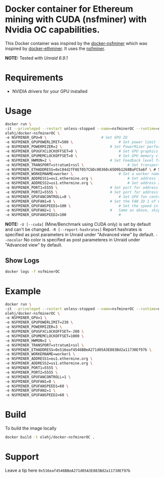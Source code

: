 # Docker container for Ethereum mining with CUDA (nsfminer) with Nvidia OC capabilities.

This Docker container was inspired by the [docker-nsfminer](https://github.com/pixelchrome/docker-nsfminer) which was inspired by [docker-ethminer](https://github.com/thipokch/docker-ethminer). It uses the [nsfminer](https://github.com/no-fee-ethereum-mining/nsfminer).

**NOTE:** Tested with *Unraid 6.9.1*

# Requirements

* NVIDIA drivers for your GPU installed
 
# Usage

```sh
docker run \
-it --priveleged --restart unless-stopped --name=nsfminerOC --runtime=nvidia --gpus=all \
olehj/docker-nsfminerOC \
-e NSFMINER_GPU=0 \							# Set GPU ID
-e NSFMINER_GPUPOWERLIMIT=500 \						# Set power limit for GPU in Watt
-e NSFMINER_POWERMIZER=2 \						# Set PowerMizer performance level
-e NSFMINER_GPUGFXCLOCKOFFSET=0 \					# Set GPU graphics clock offset
-e NSFMINER_GPUMEMCLOCKOFFSET=0 \					# Set GPU memory clock offset
-e NSFMINER_HWMON=2 \							# Set Feedback level from nsfminer
-e NSFMINER_TRANSPORT=stratum1+ssl \					# Set transport for worker
-e NSFMINER_ETHADDRESS=0xC04d2fF8Ef057CbDc08360c65D9b1268BaFC5a6f \	# Set your worker ethereum address
-e NSFMINER_WORKERNAME=worker \						# Set a worker name
-e NSFMINER_ADDRESS1=eu1.ethermine.org \				# Set address 1 for worker, both must be set
-e NSFMINER_ADDRESS2=us1.ethermine.org \				# Set address 2 for worker, both must be set
-e NSFMINER_PORT1=5555 \						# Set port for address 1
-e NSFMINER_PORT2=5555 \						# Set port for address 2
-e NSFMINER_GPUFANCONTROLL=0 \						# Set GPU fan controll, 0 will run auto and other fan settings are ignored
-e NSFMINER_GPUFAN1=0 \							# Set the FAN ID 1 of GPU
-e NSFMINER_GPUFANSPEED1=100 \						# Set the speed in percent of FAN ID 1
-e NSFMINER_GPUFAN2=1 \							#   Same as above, skip and delete if there's no more fans available.
-e NSFMINER_GPUFANSPEED2=100						# 
```

**NOTE:** 
`-U [--cuda]` (Mine/Benchmark using CUDA only) is set by default and can't be changed.
`-R [--report-hashrates]` Report hashrates is specified as post parameters in Unraid under "Advanced view" by default.
`--nocolor` No color is specified as post parameteres in Unraid under "Advanced view" by default.

## Show Logs

```sh
docker logs -f nsfminerOC
```

# Example

```sh
docker run \
-it --priveleged --restart unless-stopped --name=nsfminerOC --runtime=nvidia --gpus=all \
olehj/docker-nsfminerOC \
-e NSFMINER_GPU=1 \
-e NSFMINER_GPUPOWERLIMIT=230 \
-e NSFMINER_POWERMIZER=3 \
-e NSFMINER_GPUGFXCLOCKOFFSET=-200 \
-e NSFMINER_GPUMEMCLOCKOFFSET=1000 \
-e NSFMINER_HWMON=2 \
-e NSFMINER_TRANSPORT=stratum1+ssl \
-e NSFMINER_ETHADDRESS=0x516eaf4546BBeA271d05A3E883Bd2a11730Ef97b \
-e NSFMINER_WORKERNAME=worker1 \
-e NSFMINER_ADDRESS1=eu1.ethermine.org \
-e NSFMINER_ADDRESS2=us1.ethermine.org \
-e NSFMINER_PORT1=5555 \
-e NSFMINER_PORT2=5555 \
-e NSFMINER_GPUFANCONTROLL=1 \
-e NSFMINER_GPUFAN1=0 \
-e NSFMINER_GPUFANSPEED1=60 \
-e NSFMINER_GPUFAN2=1 \
-e NSFMINER_GPUFANSPEED2=60 \
```

# Build

To build the image locally

```sh
docker build -t olehj/docker-nsfminerOC .
```

# Support

Leave a tip here `0x516eaf4546BBeA271d05A3E883Bd2a11730Ef97b`
